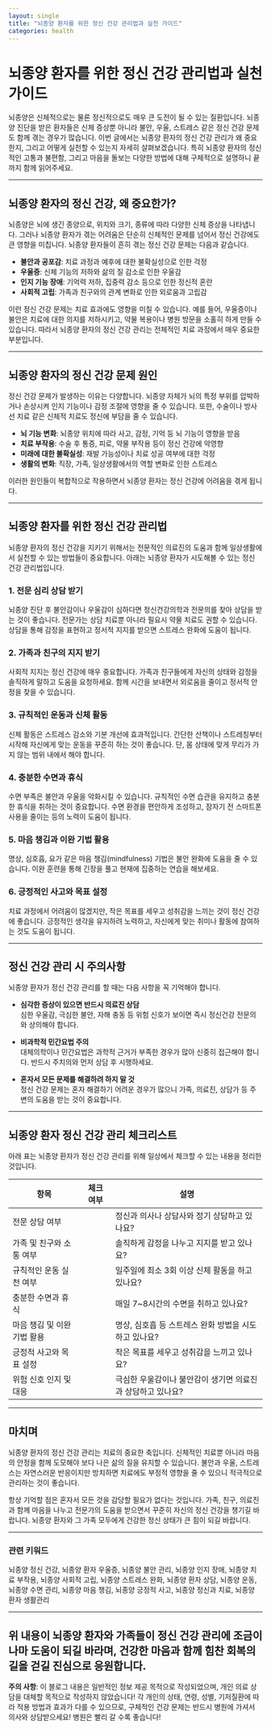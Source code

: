 ```yaml
---
layout: single
title: "뇌종양 환자를 위한 정신 건강 관리법과 실천 가이드"
categories: health
---
```

뇌종양 환자를 위한 정신 건강 관리법과 실천 가이드
========================================

뇌종양은 신체적으로는 물론 정신적으로도 매우 큰 도전이 될 수 있는 질환입니다. 뇌종양 진단을 받은 환자들은 신체 증상뿐 아니라 불안, 우울, 스트레스 같은 정신 건강 문제도 함께 겪는 경우가 많습니다. 이번 글에서는 뇌종양 환자의 정신 건강 관리가 왜 중요한지, 그리고 어떻게 실천할 수 있는지 자세히 살펴보겠습니다. 특히 뇌종양 환자의 정신적인 고통과 불편함, 그리고 마음을 돌보는 다양한 방법에 대해 구체적으로 설명하니 끝까지 함께 읽어주세요.

---

뇌종양 환자의 정신 건강, 왜 중요한가?
-----------------------------

뇌종양은 뇌에 생긴 종양으로, 위치와 크기, 종류에 따라 다양한 신체 증상을 나타냅니다. 그러나 뇌종양 환자가 겪는 어려움은 단순히 신체적인 문제를 넘어서 정신 건강에도 큰 영향을 미칩니다. 뇌종양 환자들이 흔히 겪는 정신 건강 문제는 다음과 같습니다.

- **불안과 공포감**: 치료 과정과 예후에 대한 불확실성으로 인한 걱정
- **우울증**: 신체 기능의 저하와 삶의 질 감소로 인한 우울감
- **인지 기능 장애**: 기억력 저하, 집중력 감소 등으로 인한 정신적 혼란
- **사회적 고립**: 가족과 친구와의 관계 변화로 인한 외로움과 고립감

이런 정신 건강 문제는 치료 효과에도 영향을 미칠 수 있습니다. 예를 들어, 우울증이나 불안은 치료에 대한 의지를 저하시키고, 약물 복용이나 병원 방문을 소홀히 하게 만들 수 있습니다. 따라서 뇌종양 환자의 정신 건강 관리는 전체적인 치료 과정에서 매우 중요한 부분입니다.

---

뇌종양 환자의 정신 건강 문제 원인
-----------------------------

정신 건강 문제가 발생하는 이유는 다양합니다. 뇌종양 자체가 뇌의 특정 부위를 압박하거나 손상시켜 인지 기능이나 감정 조절에 영향을 줄 수 있습니다. 또한, 수술이나 방사선 치료 같은 신체적 치료도 정신에 부담을 줄 수 있습니다.

- **뇌 기능 변화**: 뇌종양 위치에 따라 사고, 감정, 기억 등 뇌 기능이 영향을 받음
- **치료 부작용**: 수술 후 통증, 피로, 약물 부작용 등이 정신 건강에 악영향
- **미래에 대한 불확실성**: 재발 가능성이나 치료 성공 여부에 대한 걱정
- **생활의 변화**: 직장, 가족, 일상생활에서의 역할 변화로 인한 스트레스

이러한 원인들이 복합적으로 작용하면서 뇌종양 환자는 정신 건강에 어려움을 겪게 됩니다.

---

뇌종양 환자를 위한 정신 건강 관리법
-----------------------------

뇌종양 환자의 정신 건강을 지키기 위해서는 전문적인 의료진의 도움과 함께 일상생활에서 실천할 수 있는 방법들이 중요합니다. 아래는 뇌종양 환자가 시도해볼 수 있는 정신 건강 관리법입니다.

### 1. 전문 심리 상담 받기

뇌종양 진단 후 불안감이나 우울감이 심하다면 정신건강의학과 전문의를 찾아 상담을 받는 것이 좋습니다. 전문가는 상담 치료뿐 아니라 필요시 약물 치료도 권할 수 있습니다. 상담을 통해 감정을 표현하고 정서적 지지를 받으면 스트레스 완화에 도움이 됩니다.

### 2. 가족과 친구의 지지 받기

사회적 지지는 정신 건강에 매우 중요합니다. 가족과 친구들에게 자신의 상태와 감정을 솔직하게 말하고 도움을 요청하세요. 함께 시간을 보내면서 외로움을 줄이고 정서적 안정을 찾을 수 있습니다.

### 3. 규칙적인 운동과 신체 활동

신체 활동은 스트레스 감소와 기분 개선에 효과적입니다. 간단한 산책이나 스트레칭부터 시작해 자신에게 맞는 운동을 꾸준히 하는 것이 좋습니다. 단, 몸 상태에 맞게 무리가 가지 않는 범위 내에서 해야 합니다.

### 4. 충분한 수면과 휴식

수면 부족은 불안과 우울을 악화시킬 수 있습니다. 규칙적인 수면 습관을 유지하고 충분한 휴식을 취하는 것이 중요합니다. 수면 환경을 편안하게 조성하고, 잠자기 전 스마트폰 사용을 줄이는 등의 노력이 도움이 됩니다.

### 5. 마음 챙김과 이완 기법 활용

명상, 심호흡, 요가 같은 마음 챙김(mindfulness) 기법은 불안 완화에 도움을 줄 수 있습니다. 이완 훈련을 통해 긴장을 풀고 현재에 집중하는 연습을 해보세요.

### 6. 긍정적인 사고와 목표 설정

치료 과정에서 어려움이 많겠지만, 작은 목표를 세우고 성취감을 느끼는 것이 정신 건강에 좋습니다. 긍정적인 생각을 유지하려 노력하고, 자신에게 맞는 취미나 활동에 참여하는 것도 도움이 됩니다.

---

정신 건강 관리 시 주의사항
-------------------

뇌종양 환자가 정신 건강 관리를 할 때는 다음 사항을 꼭 기억해야 합니다.

- **심각한 증상이 있으면 반드시 의료진 상담**  
  심한 우울감, 극심한 불안, 자해 충동 등 위험 신호가 보이면 즉시 정신건강 전문의와 상의해야 합니다.

- **비과학적 민간요법 주의**  
  대체의학이나 민간요법은 과학적 근거가 부족한 경우가 많아 신중히 접근해야 합니다. 반드시 주치의와 먼저 상담 후 시행하세요.

- **혼자서 모든 문제를 해결하려 하지 말 것**  
  정신 건강 문제는 혼자 해결하기 어려운 경우가 많으니 가족, 의료진, 상담가 등 주변의 도움을 받는 것이 중요합니다.

---

뇌종양 환자 정신 건강 관리 체크리스트
-----------------------------

아래 표는 뇌종양 환자가 정신 건강 관리를 위해 일상에서 체크할 수 있는 내용을 정리한 것입니다.

| 항목                      | 체크 여부 | 설명                                    |
|-------------------------|---------|---------------------------------------|
| 전문 상담 여부               |         | 정신과 의사나 상담사와 정기 상담하고 있나요?       |
| 가족 및 친구와 소통 여부         |         | 솔직하게 감정을 나누고 지지를 받고 있나요?         |
| 규칙적인 운동 실천 여부          |         | 일주일에 최소 3회 이상 신체 활동을 하고 있나요?      |
| 충분한 수면과 휴식             |         | 매일 7~8시간의 수면을 취하고 있나요?              |
| 마음 챙김 및 이완 기법 활용       |         | 명상, 심호흡 등 스트레스 완화 방법을 시도하고 있나요?  |
| 긍정적 사고와 목표 설정          |         | 작은 목표를 세우고 성취감을 느끼고 있나요?          |
| 위험 신호 인지 및 대응           |         | 극심한 우울감이나 불안감이 생기면 의료진과 상담하고 있나요? |

---

마치며
------

뇌종양 환자의 정신 건강 관리는 치료의 중요한 축입니다. 신체적인 치료뿐 아니라 마음의 안정을 함께 도모해야 보다 나은 삶의 질을 유지할 수 있습니다. 불안과 우울, 스트레스는 자연스러운 반응이지만 방치하면 치료에도 부정적 영향을 줄 수 있으니 적극적으로 관리하는 것이 좋습니다.

항상 기억할 점은 혼자서 모든 것을 감당할 필요가 없다는 것입니다. 가족, 친구, 의료진과 함께 마음을 나누고 전문가의 도움을 받으면서 꾸준히 자신의 정신 건강을 챙기길 바랍니다. 뇌종양 환자와 그 가족 모두에게 건강한 정신 상태가 큰 힘이 되길 바랍니다.

---

### 관련 키워드

뇌종양 정신 건강, 뇌종양 환자 우울증, 뇌종양 불안 관리, 뇌종양 인지 장애, 뇌종양 치료 부작용, 뇌종양 사회적 고립, 뇌종양 스트레스 완화, 뇌종양 환자 상담, 뇌종양 운동, 뇌종양 수면 관리, 뇌종양 마음 챙김, 뇌종양 긍정적 사고, 뇌종양 정신과 치료, 뇌종양 환자 생활관리

---

위 내용이 뇌종양 환자와 가족들이 정신 건강 관리에 조금이나마 도움이 되길 바라며, 건강한 마음과 함께 힘찬 회복의 길을 걷길 진심으로 응원합니다.
---

**주의 사항**: 이 블로그 내용은 일반적인 정보 제공 목적으로 작성되었으며, 개인 의료 상담을 대체할 목적으로 작성하지 않았습니다! 각 개인의 상태, 연령, 성별, 기저질환에 따라 적용 방법과 효과가 다를 수 있으므로, 구체적인 건강 문제는 반드시 병원에 가셔서 의사와 상담받으세요! 병원은 빨리 갈 수록 좋습니다!
